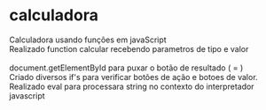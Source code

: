 # calculadora
Calculadora usando funções em javaScript<br>
Realizado function calcular recebendo parametros de tipo e valor<br><br>
document.getElementById para puxar o botão de resultado ( = )<br>
Criado diversos if's para verificar botões de ação e botoes de valor.<br>
Realizado eval para processara  string no contexto do interpretador javascript<br>

